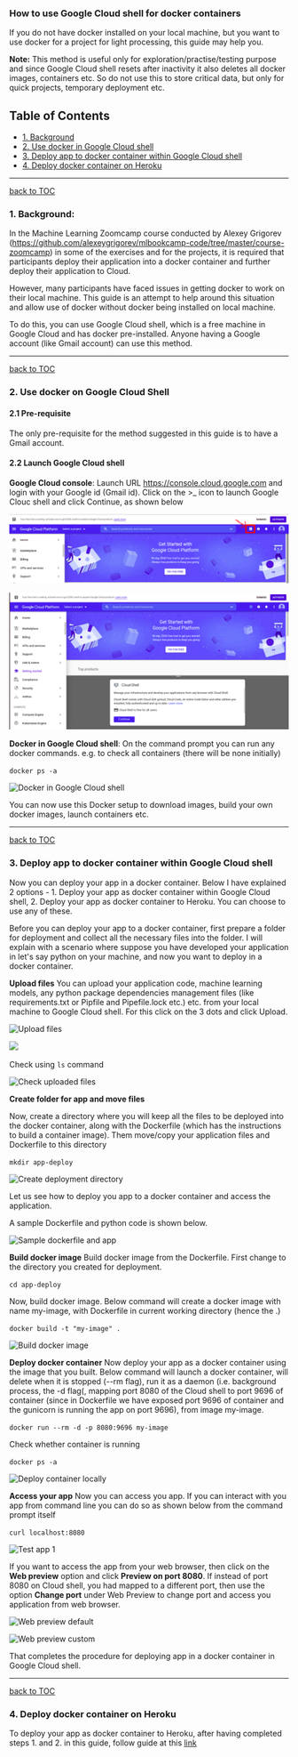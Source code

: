 ### How to use Google Cloud shell for docker containers

If you do not have docker installed on your local machine, but you want to use docker for a project for light processing, this guide may help you.

**Note:** This method is useful only for exploration/practise/testing purpose and since Google Cloud shell resets after inactivity it also deletes all docker images, containers etc. So do not use this to store critical data, but only for quick projects, temporary deployment etc.

<a id='toc'></a>
## Table of Contents
* [1. Background](#background)
* [2. Use docker in Google Cloud shell](#gcp-cloud-shell-docker)
* [3. Deploy app to docker container within Google Cloud shell](#gcp-local-container)
* [4. Deploy docker container on Heroku](#gcp-heroku-container)

----
<a id='background'></a>
[back to TOC](#toc)
### 1. Background:
In the Machine Learning Zoomcamp course conducted by Alexey Grigorev (https://github.com/alexeygrigorev/mlbookcamp-code/tree/master/course-zoomcamp) in some of the exercises and for the projects, it is required that participants deploy their application into a docker container and further deploy their application to Cloud.

However, many participants have faced issues in getting docker to work on their local machine. This guide is an attempt to help around this situation and allow use of docker without docker being installed on local machine. 

To do this, you can use Google Cloud shell, which is a free machine in Google Cloud and has docker pre-installed. Anyone having a Google account (like Gmail account) can use this method.

----
<a id='gcp-cloud-shell-docker'></a>
[back to TOC](#toc)
### 2. Use docker on Google Cloud Shell

#### 2.1 Pre-requisite

The only pre-requisite for the method suggested in this guide is to have a Gmail account.

#### 2.2 Launch Google Cloud shell

**Google Cloud console**: Launch URL https://console.cloud.google.com and login with your Google id (Gmail id). Click on the >_ icon to launch Google Clouc shell and click Continue, as shown below

![Google Cloud console](images/gcp-1-cloud-shell-1.png)

![Google Cloud shell](images/gcp-2-cloud-shell-2.png)

**Docker in Google Cloud shell**: On the command prompt you can run any docker commands. e.g. to check all containers (there will be none initially) 

```docker ps -a```

![Docker in Google Cloud shell](images/gcp-3-cloud-shell-docker.png)

You can now use this Docker setup to download images, build your own docker images, launch containers etc. 

---
<a id='gcp-local-container'></a>
[back to TOC](#toc)
### 3. Deploy app to docker container within Google Cloud shell

Now you can deploy your app in a docker container. Below I have explained 2 options - 1. Deploy your app as docker container within Google Cloud shell, 2. Deploy your app as docker container to Heroku. You can choose to use any of these.

Before you can deploy your app to a docker container, first prepare a folder for deployment and collect all the necessary files into the folder. I will explain with a scenario where suppose you have developed your application in let's say python on your machine, and now you want to deploy in a docker container.

**Upload files**
You can upload your application code, machine learning models, any python package dependencies management files (like requirements.txt or Pipfile and Pipefile.lock etc.) etc. from your local machine to Google Cloud shell. For this click on the 3 dots and click Upload.

![Upload files](images/gcp-4-upload-files-1.png)

![](images/gcp-4-upload-files-2.png)

Check using ```ls``` command

![Check uploaded files](images/gcp-4-upload-files-3.png)

**Create folder for app and move files**

Now, create a directory where you will keep all the files to be deployed into the docker container, along with the Dockerfile (which has the instructions to build a container image). Them move/copy your application files and Dockerfile to this directory

```mkdir app-deploy```

![Create deployment directory](images/gcp-5-deployment-dir.png)


Let us see how to deploy you app to a docker container and access the application. 

A sample Dockerfile and python code is shown below.

![Sample dockerfile and app](images/gcp-6-local-dockerfile-script.png)

**Build docker image**
Build docker image from the Dockerfile. First change to the directory you created for deployment.

```cd app-deploy```

Now, build docker image. Below command will create a docker image with name my-image, with Dockerfile in current working directory (hence the .)

```docker build -t "my-image" .```

![Build docker image](images/gcp-7-local-build-docker-image.png)

**Deploy docker container**
Now deploy your app as a docker container using the image that you built. Below command will launch a docker container, will delete when it is stopped (--rm flag), run it as a daemon (i.e. background process, the -d flag(, mapping port 8080 of the Cloud shell to port 9696 of container (since in Dockerfile we have exposed port 9696 of container and the gunicorn is running the app on port 9696), from image my-image.

```docker run --rm -d -p 8080:9696 my-image```

Check whether container is running

```docker ps -a```

![Deploy container locally](images/gcp-8-local-deploy-container.png)

**Access your app**
Now you can access you app. If you can interact with you app from command line you can do so as shown below from the command prompt itself

```curl localhost:8080```

![Test app 1](images/gcp-9-local-test-app.png)

If you want to access the app from your web browser, then click on the **Web preview** option and click **Preview on port 8080**. If instead of port 8080 on Cloud shell, you had mapped to a different port, then use the option **Change port** under Web Preview to change port and access you application from web browser.

![Web preview default](images/gcp-9-local-web-preview-default.png)

![Web preview custom](images/gcp-9-local-web-preview-custom.png)

That completes the procedure for deploying app in a docker container in Google Cloud shell.

---
<a id='gcp-heroku-container'></a>
[back to TOC](#toc)
### 4. Deploy docker container on Heroku

To deploy your app as docker container to Heroku, after having completed steps 1. and 2. in this guide, follow guide at this [link](./how-to-use-heroku.md)
